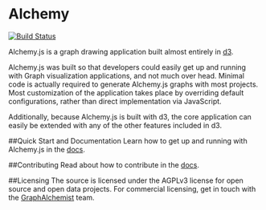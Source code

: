 Alchemy
=======
 
[![Build Status](https://travis-ci.org/GraphAlchemist/Alchemy.svg?branch=master)](https://travis-ci.org/GraphAlchemist/Alchemy)

Alchemy.js is a graph drawing application built almost entirely in [d3](http://d3js.org/).

Alchemy.js was built so that developers could easily get up and running with Graph visualization applications, and not much over head.  Minimal code is actually required to generate Alchemy.js graphs with most projects. Most customization of the application takes place by overriding default configurations, rather than direct implementation via JavaScript.

Additionally, because Alchemy.js is built with d3, the core application can easily be extended with any of the other features included in d3.

##Quick Start and Documentation
Learn how to get up and running with Alchemy.js in the [docs](http://graphalchemist.github.io/Alchemy/documentation/).

##Contributing 
Read about how to contribute in the [docs](http://graphalchemist.github.io/Alchemy/documentation/Contributing/).

##Licensing
The source is licensed under the AGPLv3 license for open source and open data projects.  For commercial licensing, get in touch with the [GraphAlchemist](mailto:team@graphalchemist.com) team. 

    
